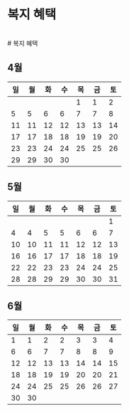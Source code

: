 # 복지 혜택
<br>
# 복지 혜택
<br>

## 4월

|     일     |     월      |     화      |     수      |     목      |     금      |     토      |
|------------|-------------|-------------|-------------|-------------|-------------|-------------|
|            |             |             |             |       1     |       1     |       2     |       2     |       3     |       3     |       4     |       4     |
|     5      |       5     |       6     |       6     |       7     |       7     |       8     |       8     |       9     |       9     |      10     |      10     |
|    11      |      11     |      12     |      12     |      13     |      13     |      14     |      14     |      15     |      15     |      16     |      16     |
|    17      |      17     |      18     |      18     |      19     |      19     |      20     |      20     |      21     |      21     |      22     |      22     |
|    23      |      23     |      24     |      24     |      25     |      25     |      26     |      26     |      27     |      27     |      28     |      28     |
|    29      |      29     |      30     |      30     |             |             |             |             |             |             |             |             |


## 5월

|     일     |     월      |     화      |     수      |     목      |     금      |     토      |
|------------|-------------|-------------|-------------|-------------|-------------|-------------|
|            |             |             |             |             |             |       1     |       1     |       2     |       2     |       3     |       3     |
|     4      |       4     |       5     |       5     |       6     |       6     |       7     |       7     |       8     |       8     |       9     |       9     |
|    10      |      10     |      11     |      11     |      12     |      12     |      13     |      13     |      14     |      14     |      15     |      15     |
|    16      |      16     |      17     |      17     |      18     |      18     |      19     |      19     |      20     |      20     |      21     |      21     |
|    22      |      22     |      23     |      23     |      24     |      24     |      25     |      25     |      26     |      26     |      27     |      27     |
|    28      |      28     |      29     |      29     |      30     |      30     |      31     |      31     |             |             |             |             |


## 6월

|     일     |     월      |     화      |     수      |     목      |     금      |     토      |
|------------|-------------|-------------|-------------|-------------|-------------|-------------|
|     1      |       1     |       2     |       2     |       3     |       3     |       4     |       4     |       5     |       5     |
|     6      |       6     |       7     |       7     |       8     |       8     |       9     |       9     |      10     |      10     |      11     |      11     |
|    12      |      12     |      13     |      13     |      14     |      14     |      15     |      15     |      16     |      16     |      17     |      17     |
|    18      |      18     |      19     |      19     |      20     |      20     |      21     |      21     |      22     |      22     |      23     |      23     |
|    24      |      24     |      25     |      25     |      26     |      26     |      27     |      27     |      28     |      28     |      29     |      29     |
|    30      |      30     |             |             |             |             |             |             |             |             |             |             |
